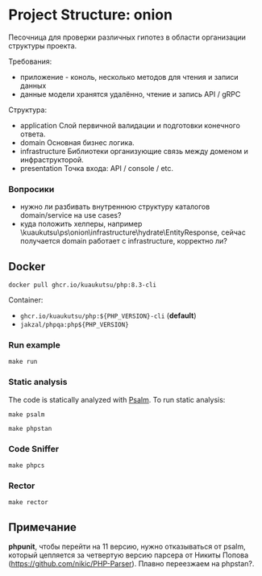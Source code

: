 # Project Structure: onion

Песочница для проверки различных гипотез в области организации структуры проекта.

Требования:
- приложение - коноль, несколько методов для чтения и записи данных
- данные модели хранятся удалённо, чтение и запись API / gRPC

Структура:
- application
  Слой первичной валидации и подготовки конечного ответа.
- domain
  Основная бизнес логика.
- infrastructure
  Библиотеки организующие связь между доменом и инфраструкторой.
- presentation
  Точка входа: API / console / etc.

### Вопросики

- нужно ли разбивать внутреннюю структуру каталогов domain/service на use cases?
- куда положить хелперы, например \kuaukutsu\ps\onion\infrastructure\hydrate\EntityResponse, 
сейчас получается domain работает с infrastructure, корректно ли?

## Docker

```shell
docker pull ghcr.io/kuaukutsu/php:8.3-cli
```

Container:
- `ghcr.io/kuaukutsu/php:${PHP_VERSION}-cli` (**default**)
- `jakzal/phpqa:php${PHP_VERSION}`

### Run example

```shell
make run
```

### Static analysis

The code is statically analyzed with [Psalm](https://psalm.dev/). To run static analysis:

```shell
make psalm
```

```shell
make phpstan
```

### Code Sniffer

```shell
make phpcs
```

### Rector

```shell
make rector
```

## Примечание

**phpunit**, чтобы перейти на 11 версию, нужно отказываться от psalm, 
который цепляется за четвертую версию парсера от Никиты Попова (https://github.com/nikic/PHP-Parser).
Плавно переезжаем на phpstan?.
